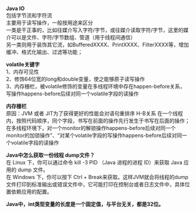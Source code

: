 <strong>Java IO</strong></br>
包括字节流和字符流</br>
主要用于读写操作，一般按用途来区分</br>
一类是干正事的，比如往媒介写入字符/字节，或往媒介读取字符/字节，这里的媒介可以是文件、字符/字节数组、管道（用于线程间通信）</br>
另一类则用于装饰其它流，如BufferedXXXX、PrintXXXX、FilterXXXX等，增加缓冲、格式化输出、过滤等功能；</br>

<strong>volatile关键字</strong></br>
1、内存可见性</br>
2、修饰64位宽的long和double变量，使之能够原子读写操作</br>
3、内存栅栏，被volatile修饰的变量在多线程环境中存在happen-before关系，写操作happens-before后续对同一个volatile字段的读操作</br>

<strong>内存栅栏</strong></br>
原因：JVM 或者 JIT为了获得更好的性能会对语句重排序
H-B关系
在一个线程内，按照代码顺序，同个字段，书写在前面的操作先行发生于书写在后面的操作；
在多线程环境下，对一个monitor的解锁操作happens-before后续对同一个monitor的加锁操作”、“对某个volatile字段的写操作happens-before后续对同一个volatile字段的读操作</br>

<strong>Java中怎么获取一份线程 dump文件？</strong></br>
在 Linux 下，你可以通过命令 kill -3 PID （Java 进程的进程 ID）来获取 Java 应用的 dump 文件。</br>
在 Windows 下，你可以按下 Ctrl + Break来获取。这样JVM就会将线程的dump文件打印到标准输出或错误文件中，它可能打印在控制台或者日志文件中，具体位置依赖应用的配置。</br>

<strong>Java中，int类型变量的长度是一个固定值，与平台无关，都是32位。</strong></br>
